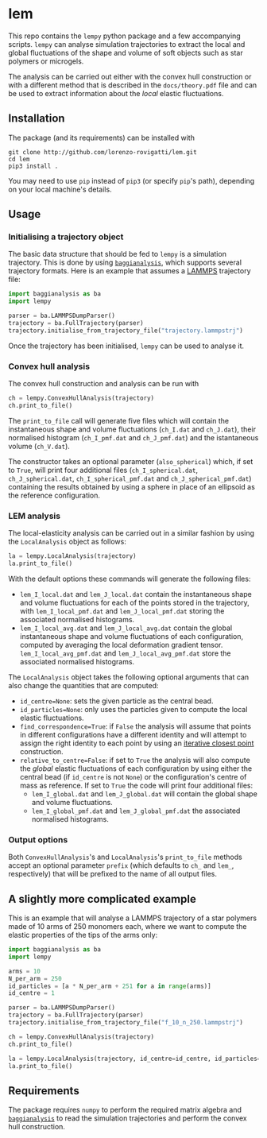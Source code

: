 # lem

This repo contains the `lempy` python package and a few accompanying scripts. `lempy` can analyse simulation trajectories to extract the local and global fluctuations of the shape and volume of soft objects such as star polymers or microgels.

The analysis can be carried out either with the convex hull construction or with a different method that is described in the `docs/theory.pdf` file and can be used to extract information about the *local* elastic fluctuations.

## Installation

The package (and its requirements) can be installed with 

```
git clone http://github.com/lorenzo-rovigatti/lem.git
cd lem
pip3 install .
```

You may need to use `pip` instead of `pip3` (or specify `pip`'s path), depending on your local machine's details.

## Usage

### Initialising a trajectory object

The basic data structure that should be fed to `lempy` is a simulation trajectory. This is done by using [`baggianalysis`](https://github.com/lorenzo-rovigatti/baggianalysis), which supports several trajectory formats. Here is an example that assumes a [LAMMPS](https://lammps.sandia.gov/) trajectory file:

```Python
import baggianalysis as ba
import lempy

parser = ba.LAMMPSDumpParser()
trajectory = ba.FullTrajectory(parser)
trajectory.initialise_from_trajectory_file("trajectory.lammpstrj")
```

Once the trajectory has been initialised, `lempy` can be used to analyse it. 

### Convex hull analysis

The convex hull construction and analysis can be run with

```Python
ch = lempy.ConvexHullAnalysis(trajectory)
ch.print_to_file()
```

The `print_to_file` call will generate five files which will contain the instantaneous shape and volume fluctuations (`ch_I.dat` and `ch_J.dat`), their normalised histogram (`ch_I_pmf.dat` and `ch_J_pmf.dat`) and the istantaneous volume (`ch_V.dat`).

The constructor takes an optional parameter (`also_spherical`) which, if set to `True`, will print four additional files (`ch_I_spherical.dat`, `ch_J_spherical.dat`, `ch_I_spherical_pmf.dat` and `ch_J_spherical_pmf.dat`) containing the results obtained by using a sphere in place of an ellipsoid as the reference configuration. 

### LEM analysis

The local-elasticity analysis can be carried out in a similar fashion by using the `LocalAnalysis` object as follows:

```Python
la = lempy.LocalAnalysis(trajectory)
la.print_to_file()
```

With the default options these commands will generate the following files:
* `lem_I_local.dat` and `lem_J_local.dat` contain the instantaneous shape and volume fluctuations for each of the points stored in the trajectory, with `lem_I_local_pmf.dat` and `lem_J_local_pmf.dat` storing the associated normalised histograms.
* `lem_I_local_avg.dat` and `lem_J_local_avg.dat` contain the global instantaneous shape and volume fluctuations of each configuration, computed by averaging the local deformation gradient tensor. `lem_I_local_avg_pmf.dat` and `lem_J_local_avg_pmf.dat` store the associated normalised histograms.
	
The `LocalAnalysis` object takes the following optional arguments that can also change the quantities that are computed:
* `id_centre=None`: sets the given particle as the central bead.
* `id_particles=None`: only uses the particles given to compute the local elastic fluctuations.
* `find_correspondence=True`: if `False` the analysis will assume that points in different configurations have a different identity and will attempt to assign the right identity to each point by using an [iterative closest point](https://en.wikipedia.org/wiki/Iterative_closest_point) construction.
* `relative_to_centre=False`: if set to `True` the analysis will also compute the *global* elastic fluctuations of each configuration by using either the central bead (if `id_centre` is not `None`) or the configuration's centre of mass as reference. If set to `True` the code will print four additional files:
	* `lem_I_global.dat` and `lem_J_global.dat` will contain the global shape and volume fluctuations.
	* `lem_I_global_pmf.dat` and `lem_J_global_pmf.dat` the associated normalised histograms.
	
### Output options

Both `ConvexHullAnalysis`'s and `LocalAnalysis`'s `print_to_file` methods accept an optional parameter `prefix` (which defaults to `ch_` and `lem_`, respectively) that will be prefixed to the name of all output files.

## A slightly more complicated example

This is an example that will analyse a LAMMPS trajectory of a star polymers made of 10 arms of 250 monomers each, where we want to compute the elastic properties of the tips of the arms only:  

```Python
import baggianalysis as ba
import lempy

arms = 10
N_per_arm = 250
id_particles = [a * N_per_arm + 251 for a in range(arms)]
id_centre = 1

parser = ba.LAMMPSDumpParser()
trajectory = ba.FullTrajectory(parser)
trajectory.initialise_from_trajectory_file("f_10_n_250.lammpstrj")

ch = lempy.ConvexHullAnalysis(trajectory)
ch.print_to_file()

la = lempy.LocalAnalysis(trajectory, id_centre=id_centre, id_particles=id_particles, find_correspondence=True, relative_to_centre=True)
la.print_to_file()
```

## Requirements

The package requires `numpy` to perform the required matrix algebra and [`baggianalysis`](https://github.com/lorenzo-rovigatti/baggianalysis) to read the simulation trajectories and perform the convex hull construction. 
